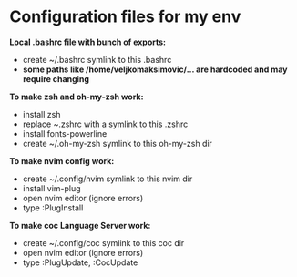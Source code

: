 <h1>Configuration files for my env</h1>

<b>Local .bashrc file with bunch of exports:</b>
  - create ~/.bashrc symlink to this .bashrc
  - **some paths like /home/veljkomaksimovic/... are hardcoded and may require changing**
  
<b>To make zsh and oh-my-zsh work:</b>
  - install zsh
  - replace ~.zshrc with a symlink to this .zshrc
  - install fonts-powerline
  - create ~/.oh-my-zsh symlink to this oh-my-zsh dir

<b>To make nvim config work:</b>
  - create ~/.config/nvim symlink to this nvim dir
  - install vim-plug
  - open nvim editor (ignore errors)
  - type :PlugInstall

<b>To make coc Language Server work:</b>
  - create ~/.config/coc symlink to this coc dir
  - open nvim editor (ignore errors)
  - type :PlugUpdate, :CocUpdate
